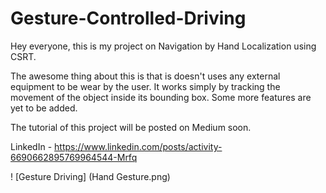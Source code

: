 # Gesture-Controlled-Driving

Hey everyone, this is my project on Navigation by Hand Localization using CSRT.

The awesome thing about this is that is doesn't uses any external equipment to be wear by the user. It works simply by tracking the movement of the object inside its bounding box.
Some more features are yet to be added.

The tutorial of this project will be posted on Medium soon.

LinkedIn - https://www.linkedin.com/posts/activity-6690662895769964544-Mrfq

! [Gesture Driving] (Hand Gesture.png)
